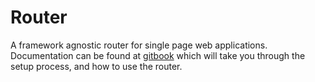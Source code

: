 # Router

A framework agnostic router for single page web applications. Documentation can be found at [gitbook](https://snapgravy.gitbook.io/router/react/hook) which will take you through the setup process, and how to use the router.
